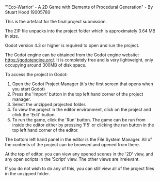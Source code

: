 "'Eco-Warrior' - A 2D Game with Elements of Procedural Generation" - By Stuart Hood 19005780

This is the artefact for the final project submission. 

The ZIP file unpacks into the project folder which is approximately 3.64 MB in size. 

Godot version 4.3 or higher is required to open and run the project.

The Godot engine can be obtained from the Godot engine website: https://godotengine.org/. It is completely free and is very lightweight, only occupying around 300MB of disk space.

To access the project in Godot:
  1. Open the Godot Project Manager (it's the first screen that opens when you start Godot)
  2. Press the 'Import' button in the top left hand corner of the project manager.
  3. Select the unzipped projected folder.
  4. To view the project in the editor environment, click on the project and click the 'Edit' button.
  5. To run the game, click the 'Run' button. The game can be run from inside the editor either by pressing 'F5' or clicking the run button in the top left hand corner of the editor.

The bottom left hand panel in the editor is the File System Manager. All of the contents of the project can be browsed and opened from there.

At the top of editor, you can view any opened scenes in the '2D' view, and any open scripts in the 'Script' view. The other views are irrelevant.

If you do not wish to do any of this, you can still view all of the project files in the unzipped folder.
